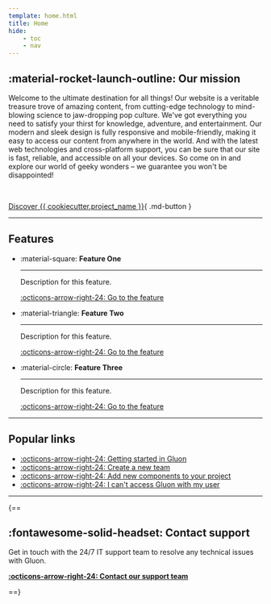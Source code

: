 ```yaml
---
template: home.html
title: Home
hide:
    - toc
    - nav
---
```


## :material-rocket-launch-outline: Our mission

Welcome to the ultimate destination for all things! Our website is a veritable treasure trove of amazing content, from cutting-edge technology to mind-blowing science to jaw-dropping pop culture. We've got everything you need to satisfy your thirst for knowledge, adventure, and entertainment. Our modern and sleek design is fully responsive and mobile-friendly, making it easy to access our content from anywhere in the world. And with the latest web technologies and cross-platform support, you can be sure that our site is fast, reliable, and accessible on all your devices. So come on in and explore our world of geeky wonders – we guarantee you won't be disappointed!

</br>

[Discover {{ cookiecutter.project_name }}](#){ .md-button }

---

## Features

<div class="cards row-auto" markdown>

- :material-square: **Feature One**  

    ---  

    Description for this feature.

    [:octicons-arrow-right-24: Go to the feature](#)

- :material-triangle: **Feature Two**  

    ---  

    Description for this feature.

    [:octicons-arrow-right-24: Go to the feature](#)

- :material-circle: **Feature Three**  

    ---  

    Description for this feature.

    [:octicons-arrow-right-24: Go to the feature](#)

</div>

---

## Popular links

<div class="grid row-2" markdown>

- [:octicons-arrow-right-24: Getting started in Gluon](#)
- [:octicons-arrow-right-24: Create a new team](#)
- [:octicons-arrow-right-24: Add new components to your project](#)
- [:octicons-arrow-right-24: I can't access Gluon with my user](#)

</div>


---

{==

## :fontawesome-solid-headset: Contact support

Get in touch with the 24/7 IT support team to resolve any technical issues with Gluon.

**[:octicons-arrow-right-24: Contact our support team](#)**

==}